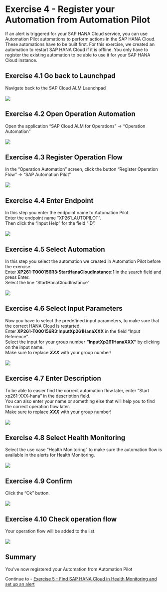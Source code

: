 # Exercise 4 - Register your Automation from Automation Pilot

If an alert is triggered for your SAP HANA Cloud service, you can use Automation Pilot automations to perform actions in the SAP HANA Cloud.
These automations have to be built first. For this exercise, we created an automation to restart SAP HANA Cloud if it is offline. You only have to register the existing automation to be able to use it for your SAP HANA Cloud instance.

## Exercise 4.1 Go back to Launchpad

Navigate back to the SAP Cloud ALM Launchpad  
<br>![](/exercises/ex4/images/Ex4_1.png)

## Exercise 4.2 Open Operation Automation

Open the application “SAP Cloud ALM for Operations” → “Operation Automation”  
<br>![](/exercises/ex4/images/Ex4_2.png)

## Exercise 4.3 Register Operation Flow

In the “Operation Automation” screen, click the button “Register Operation Flow” → “SAP Automation Pilot”  
<br>![](/exercises/ex4/images/Ex4_3.png)

## Exercise 4.4 Enter Endpoint

In this step you enter the endpoint name to Automation Pilot.  
Enter the endpoint name “XP261_AUTOPILOT”.  
Then click the “Input Help” for the field “ID”.  
<br>![](/exercises/ex4/images/Ex4_4.png)

## Exercise 4.5 Select Automation

In this step you select the automation we created in Automation Pilot before the exercise.  
Enter **XP261-T000156R3:StartHanaCloudInstance:1** in the search field and press Enter.  
Select the line “StartHanaCloudInstance”  
<br>![](/exercises/ex4/images/Ex4_5.png)

## Exercise 4.6 Select Input Parameters

Now you have to select the predefined input parameters, to make sure that the correct HANA Cloud is restarted.  
Enter **XP261-T000156R3:InputXp261HanaXXX** in the field “Input Reference”.  
Select the input for your group number **“InputXp261HanaXXX”** by clicking on the input name.  
Make sure to replace _**XXX**_ with your group number!  
<br>![](/exercises/ex4/images/Ex4_6.png)

## Exercise 4.7 Enter Description

To be able to easier find the correct automation flow later, enter “Start xp261-XXX-hana” in the description field.  
You can also enter your name or something else that will help you to find the correct operation flow later.  
Make sure to replace _**XXX**_ with your group number!  
<br>![](/exercises/ex4/images/Ex4_7.png)

## Exercise 4.8 Select Health Monitoring

Select the use case “Health Monitoring” to make sure the automation flow is available in the alerts for Health Monitoring.  
<br>![](/exercises/ex4/images/Ex4_8.png)

## Exercise 4.9 Confirm

Click the “Ok” button.  
<br>![](/exercises/ex4/images/Ex4_9.png)

## Exercise 4.10 Check operation flow

Your operation flow will be added to the list.  
<br>![](/exercises/ex4/images/Ex4_10.png)

## Summary

You've now registered your Automation from Automation Pilot

Continue to - [Exercise 5 -	Find SAP HANA Cloud in Health Monitoring and set up an alert ](../ex5/README.md)

